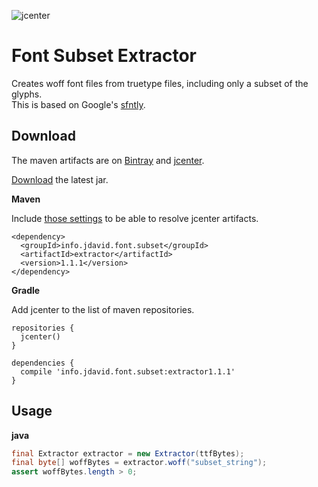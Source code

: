 ![jcenter](https://img.shields.io/badge/_jcenter_-_1.1.1-6688ff.png?style=flat)
# Font Subset Extractor
Creates woff font files from truetype files, including only a subset of the glyphs.<br>
This is based on Google's [sfntly](https://github.com/googlei18n/sfntly).

## Download ##

The maven artifacts are on [Bintray](https://bintray.com/programingjd/maven/info.jdavid.font.subset/view)
and [jcenter](https://bintray.com/search?query=info.jdavid.font.subset).

[Download](https://bintray.com/artifact/download/programingjd/maven/info/jdavid/font/subset/extractor/1.1.1/extractor-1.1.1.jar) the latest jar.

__Maven__

Include [those settings](https://bintray.com/repo/downloadMavenRepoSettingsFile/downloadSettings?repoPath=%2Fbintray%2Fjcenter)
 to be able to resolve jcenter artifacts.
```
<dependency>
  <groupId>info.jdavid.font.subset</groupId>
  <artifactId>extractor</artifactId>
  <version>1.1.1</version>
</dependency>
```
__Gradle__

Add jcenter to the list of maven repositories.
```
repositories {
  jcenter()
}
```
```
dependencies {
  compile 'info.jdavid.font.subset:extractor1.1.1'
}
```

## Usage ##


__java__
```java
final Extractor extractor = new Extractor(ttfBytes);
final byte[] woffBytes = extractor.woff("subset_string");
assert woffBytes.length > 0;
```